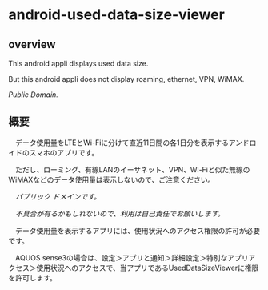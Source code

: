 # android-used-data-size-viewer

## overview

This android appli displays used data size.

But this android appli does not display roaming, ethernet, VPN, WiMAX.

*Public Domain.*

## 概要

　データ使用量をLTEとWi-Fiに分けて直近11日間の各1日分を表示するアンドロイドのスマホのアプリです。

　ただし、ローミング、有線LANのイーサネット、VPN、Wi-Fiと似た無線のWiMAXなどのデータ使用量は表示しないので、ご注意ください。

　*パブリック ドメインです。*

　*不具合が有るかもしれないので、利用は自己責任でお願いします。*
 
　データ使用量を表示するアプリには、使用状況へのアクセス権限の許可が必要です。

　AQUOS sense3の場合は、設定＞アプリと通知＞詳細設定＞特別なアプリアクセス＞使用状況へのアクセスで、当アプリであるUsedDataSizeViewerに権限を許可します。

